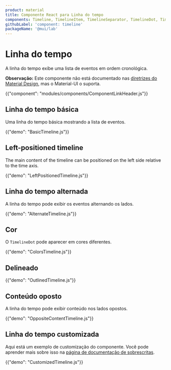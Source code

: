 ```yaml
---
product: material
title: Componente React para Linha do tempo
components: Timeline, TimelineItem, TimelineSeparator, TimelineDot, TimelineConnector, TimelineContent, TimelineOppositeContent
githubLabel: 'component: timeline'
packageName: '@mui/lab'
---
```


# Linha do tempo

<p class="description">A linha do tempo exibe uma lista de eventos em ordem cronológica.</p>

**Observação:** Este componente não está documentado nas [diretrizes do Material Design](https://material.io/), mas o Material-UI o suporta.

{{"component": "modules/components/ComponentLinkHeader.js"}}

## Linha do tempo básica

Uma linha do tempo básica mostrando a lista de eventos.

{{"demo": "BasicTimeline.js"}}

## Left-positioned timeline

The main content of the timeline can be positioned on the left side relative to the time axis.

{{"demo": "LeftPositionedTimeline.js"}}

## Linha do tempo alternada

A linha do tempo pode exibir os eventos alternando os lados.

{{"demo": "AlternateTimeline.js"}}

## Cor

O `TimelineDot` pode aparecer em cores diferentes.

{{"demo": "ColorsTimeline.js"}}

## Delineado

{{"demo": "OutlinedTimeline.js"}}

## Conteúdo oposto

A linha do tempo pode exibir conteúdo nos lados opostos.

{{"demo": "OppositeContentTimeline.js"}}

## Linha do tempo customizada

Aqui está um exemplo de customização do componente. Você pode aprender mais sobre isso na [página de documentação de sobrescritas](/customization/how-to-customize/).

{{"demo": "CustomizedTimeline.js"}}
